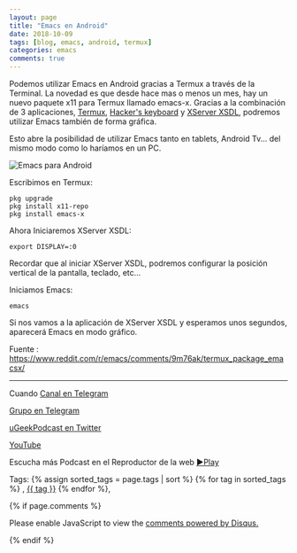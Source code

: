 ```yaml
---
layout: page
title: "Emacs en Android"
date: 2018-10-09
tags: [blog, emacs, android, termux]
categories: emacs
comments: true
---
```


Podemos utilizar Emacs en Android gracias a Termux a través de la Terminal. La novedad es que desde hace mas o menos un mes, hay un nuevo paquete x11 para Termux llamado emacs-x. Gracias a la combinación de 3 aplicaciones, [Termux](https://play.google.com/store/apps/details?id=com.termux), [Hacker's keyboard](https://play.google.com/store/apps/details?id=org.pocketworkstation.pckeyboard) y [XServer XSDL](https://play.google.com/store/apps/details?id=x.org.server), podremos utilizar Emacs también de forma gráfica.  

Esto abre la posibilidad de utilizar Emacs tanto en tablets, Android Tv... del mismo modo como lo haríamos en un PC.  


![Emacs para Android](https://i.imgur.com/fRNI5Uv.png)



Escribimos en Termux:

```
pkg upgrade
pkg install x11-repo
pkg install emacs-x
```

Ahora Iniciaremos XServer XSDL:
```
export DISPLAY=:0
```

Recordar que al iniciar XServer XSDL, podremos configurar la posición vertical de la pantalla, teclado, etc...

Iniciamos Emacs:
```
emacs
```

Si nos vamos a la aplicación de XServer XSDL y esperamos unos segundos, aparecerá Emacs en modo gráfico.


Fuente : https://www.reddit.com/r/emacs/comments/9m76ak/termux_package_emacsx/

---
Cuando 
[Canal en Telegram](https://t.me/uGeek)  

[Grupo en Telegram](https://t.me/uGeekPodcast)  

[uGeekPodcast en Twitter](https://twitter.com/ugeekpodcast)  

[YouTube](https://www.youtube.com/channel/UCVmGqdwOeswJ55IFmsYNlww)  

Escucha más Podcast en el Reproductor de la web [►Play](https://ugeek.github.io/podcasts/)  

Tags: {% assign sorted_tags = page.tags | sort %} {% for tag in sorted_tags %} , <span class="tag"><a href="/tag#{{ tag }}">{{ tag }}</a></span> {% endfor %},


{% if page.comments %}
<div id="disqus_thread"></div>
<script>

/**
*  RECOMMENDED CONFIGURATION VARIABLES: EDIT AND UNCOMMENT THE SECTION BELOW TO INSERT DYNAMIC VALUES FROM YOUR PLATFORM OR CMS.
*  LEARN WHY DEFINING THESE VARIABLES IS IMPORTANT: https://disqus.com/admin/universalcode/#configuration-variables*/
/*
var disqus_config = function () {
this.page.url = PAGE_URL;  // Replace PAGE_URL with your page's canonical URL variable
this.page.identifier = PAGE_IDENTIFIER; // Replace PAGE_IDENTIFIER with your page's unique identifier variable
};
*/
(function() { // DON'T EDIT BELOW THIS LINE
var d = document, s = d.createElement('script');
s.src = 'https://https-angelbcn-github-io-ugeek.disqus.com/embed.js';
s.setAttribute('data-timestamp', +new Date());
(d.head || d.body).appendChild(s);
})();
</script>
<noscript>Please enable JavaScript to view the <a href="https://disqus.com/?ref_noscript">comments powered by Disqus.</a></noscript>

{% endif %}

<script id="dsq-count-scr" src="//https-angelbcn-github-io-ugeek.disqus.com/count.js" async></script>
